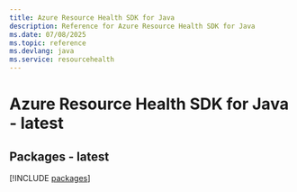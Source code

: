 ```yaml
---
title: Azure Resource Health SDK for Java
description: Reference for Azure Resource Health SDK for Java
ms.date: 07/08/2025
ms.topic: reference
ms.devlang: java
ms.service: resourcehealth
---
```

# Azure Resource Health SDK for Java - latest
## Packages - latest
[!INCLUDE [packages](resource-health-index.md)]